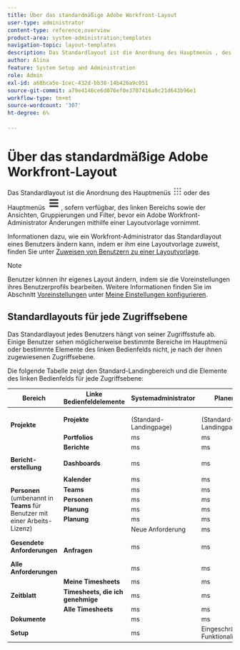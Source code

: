 ```yaml
---
title: Über das standardmäßige Adobe Workfront-Layout
user-type: administrator
content-type: reference;overview
product-area: system-administration;templates
navigation-topic: layout-templates
description: Das Standardlayout ist die Anordnung des Hauptmenüs , des linken Bereichs sowie der Ansichten, Gruppierungen und Filter, bevor ein Adobe Workfront-Administrator Änderungen mithilfe einer Layoutvorlage vornimmt.
author: Alina
feature: System Setup and Administration
role: Admin
exl-id: a68bca5e-1cec-432d-bb38-14b426a9c051
source-git-commit: a79e4146ce6d076ef0e3707416a9c21d643b96e1
workflow-type: tm+mt
source-wordcount: '307'
ht-degree: 6%

---
```


# Über das standardmäßige Adobe Workfront-Layout

Das Standardlayout ist die Anordnung des Hauptmenüs ![](assets/main-menu-icon.png) oder des Hauptmenüs ![](assets/lines-main-menu.png), sofern verfügbar, des linken Bereichs sowie der Ansichten, Gruppierungen und Filter, bevor ein Adobe Workfront-Administrator Änderungen mithilfe einer Layoutvorlage vornimmt.

Informationen dazu, wie ein Workfront-Administrator das Standardlayout eines Benutzers ändern kann, indem er ihm eine Layoutvorlage zuweist, finden Sie unter [Zuweisen von Benutzern zu einer Layoutvorlage](../../../administration-and-setup/customize-workfront/use-layout-templates/assign-users-to-layout-template.md).

>[!NOTE]
>
>Benutzer können ihr eigenes Layout ändern, indem sie die Voreinstellungen ihres Benutzerprofils bearbeiten. Weitere Informationen finden Sie im Abschnitt [Voreinstellungen](../../../workfront-basics/manage-your-account-and-profile/configuring-your-user-profile/configure-my-settings.md#preferences) unter [Meine Einstellungen konfigurieren](../../../workfront-basics/manage-your-account-and-profile/configuring-your-user-profile/configure-my-settings.md).

## Standardlayouts für jede Zugriffsebene

Das Standardlayout jedes Benutzers hängt von seiner Zugriffsstufe ab. Einige Benutzer sehen möglicherweise bestimmte Bereiche im Hauptmenü oder bestimmte Elemente des linken Bedienfelds nicht, je nach der ihnen zugewiesenen Zugriffsebene.

Die folgende Tabelle zeigt den Standard-Landingbereich und die Elemente des linken Bedienfelds für jede Zugriffsebene:

<table style="table-layout:auto"> 
 <col> 
 <col> 
 <col> 
 <col> 
 <col> 
 <col> 
 <col> 
 <col> 
 <thead> 
  <tr> 
   <th>Bereich</th> 
   <th> Linke Bedienfeldelemente </th> 
   <th> Systemadministrator</th> 
   <th> Planer </th> 
   <th>Arbeitskraft</th> 
   <th>Prüfende Person</th> 
   <th>Anfragender</th> 
   <th>Externer Benutzer</th> 
  </tr> 
 </thead> 
 <tbody> 
  <tr> 
   <td rowspan="2"><strong>Projekte</strong> </td> 
   <td><strong>Projekte</strong> </td> 
   <td><br>(Standard-Landingpage)</td> 
   <td><span style="font-weight: 400;"></span> <br>(Standard-Landingpage)</td> 
   <td> </td> 
   <td> </td> 
   <td> </td> 
   <td> </td> 
  </tr> 
  <tr> 
   <td><strong>Portfolios</strong> </td> 
   <td>ms </td> 
   <td>ms </td> 
   <td> </td> 
   <td> </td> 
   <td> </td> 
   <td> </td> 
  </tr> 
  <tr> 
   <td rowspan="3"><strong>Bericht- erstellung</strong> </td> 
   <td><strong>Berichte</strong> </td> 
   <td>ms </td> 
   <td>ms </td> 
   <td>ms </td> 
   <td> </td> 
   <td> </td> 
   <td> </td> 
  </tr> 
  <tr> 
   <td> <p><strong>Dashboards</strong> </p> </td> 
   <td>ms </td> 
   <td>ms </td> 
   <td>ms </td> 
   <td> </td> 
   <td> </td> 
   <td> </td> 
  </tr> 
  <tr> 
   <td><strong>Kalender</strong> </td> 
   <td>ms </td> 
   <td> ms</td> 
   <td>ms </td> 
   <td> </td> 
   <td> </td> 
   <td> </td> 
  </tr> 
  <tr> 
   <td rowspan="5"><strong>Personen</strong> (umbenannt in <strong>Teams</strong> für Benutzer mit einer Arbeits-Lizenz)</td> 
   <td><strong>Teams</strong> </td> 
   <td>ms </td> 
   <td>ms </td> 
   <td>ms</td> 
   <td> </td> 
   <td> </td> 
   <td> </td> 
  </tr> 
  <tr> 
   <td><strong>Personen</strong> </td> 
   <td>ms </td> 
   <td>ms </td> 
   <td> </td> 
   <td> </td> 
   <td> </td> 
   <td> </td> 
  </tr> <!--
   <tr> 
    <td><strong>Legacy Resource Planning</strong> </td> 
    <td>✔ </td> 
    <td>✔ </td> 
    <td>&nbsp;</td> 
    <td>&nbsp;</td> 
    <td>&nbsp;</td> 
    <td>&nbsp;</td> 
   </tr>
  --> 
  <tr> 
   <td><strong>Planung</strong> </td> 
   <td>ms </td> 
   <td>ms </td> 
   <td> </td> 
   <td> </td> 
   <td> </td> 
   <td> </td> 
  </tr> 
  <tr> 
   <td><strong>Planung</strong> </td> 
   <td>ms </td> 
   <td>ms </td> 
   <td> </td> 
   <td> </td> 
   <td> </td> 
   <td> </td> 
  </tr> 
  <tr> 
   <td rowspan="3"><strong>Anfragen</strong> </td> 
   <td>Neue Anforderung </td> 
   <td>ms </td> 
   <td>ms </td> 
   <td>ms </td> 
   <td>ms </td> 
   <td>ms </td> 
   <td>ms </td> 
  </tr> 
  <tr> 
   <td><strong>Gesendete Anforderungen</strong> </td> 
   <td>ms </td> 
   <td>ms </td> 
   <td>ms </td> 
   <td>ms </td> 
   <td><br>(Standard-Landingpage)</td> 
   <td><br>(Standard-Landingpage)</td> 
  </tr> 
  <tr> 
   <td><strong>Alle Anforderungen</strong> </td> 
   <td>ms </td> 
   <td>ms </td> 
   <td>ms </td> 
   <td>ms </td> 
   <td>ms </td> 
   <td>ms </td> 
  </tr> 
  <tr> 
   <td rowspan="3"><strong>Zeitblatt</strong> </td> 
   <td><strong>Meine Timesheets</strong> </td> 
   <td>ms </td> 
   <td> ms</td> 
   <td>ms </td> 
   <td> </td> 
   <td> </td> 
   <td> </td> 
  </tr> 
  <tr> 
   <td><strong>Timesheets, die ich genehmige</strong> </td> 
   <td>ms</td> 
   <td>ms </td> 
   <td> </td> 
   <td> </td> 
   <td> </td> 
   <td> </td> 
  </tr> 
  <tr> 
   <td><strong>Alle Timesheets</strong> </td> 
   <td>ms</td> 
   <td>ms </td> 
   <td> </td> 
   <td> </td> 
   <td> </td> 
   <td> </td> 
  </tr> 
  <tr> 
   <td><strong>Dokumente</strong> </td> 
   <td> </td> 
   <td>ms </td> 
   <td>ms </td> 
   <td>ms </td> 
   <td>ms </td> 
   <td> </td> 
   <td> </td> 
  </tr> 
  <tr> 
   <td><strong>Setup</strong> </td> 
   <td> </td> 
   <td>ms </td> 
   <td>Eingeschränkte Funktionalität</td> 
   <td> </td> 
   <td> </td> 
   <td> </td> 
   <td> </td> 
  </tr> 
 </tbody> 
</table>

